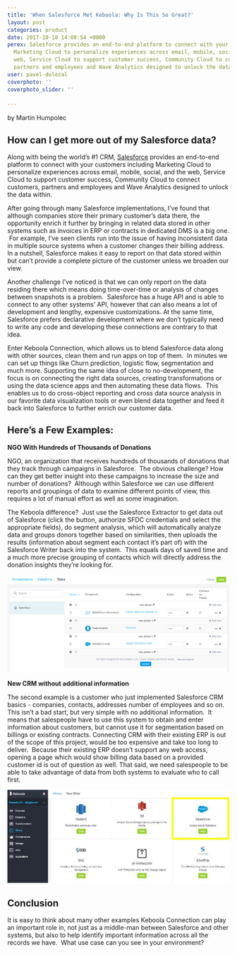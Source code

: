 ```yaml
---
title: 'When Salesforce Met Keboola: Why Is This So Great?'
layout: post
categories: product
date: 2017-10-10 14:08:54 +0000
perex: Salesforce provides an end-to-end platform to connect with your customers including
  Marketing Cloud to personalize experiences across email, mobile, social, and the
  web, Service Cloud to support customer success, Community Cloud to connect customers,
  partners and employees and Wave Analytics designed to unlock the data within.
user: pavel-dolezal
coverphoto: ''
coverphoto_slider: ''

---
```

by Martin Humpolec

## How can I get more out of my Salesforce data?

Along with being the world’s #1 CRM, [Salesforce](https://www.salesforce.com/) provides an end-to-end platform to connect with your customers including Marketing Cloud to personalize experiences across email, mobile, social, and the web, Service Cloud to support customer success, Community Cloud to connect customers, partners and employees and Wave Analytics designed to unlock the data within.

After going through many Salesforce implementations, I’ve found that although companies store their primary customer’s data there, the opportunity enrich it further by bringing in related data stored in other systems such as invoices in ERP or contracts in dedicated DMS is a big one.  For example, I’ve seen clients run into the issue of having inconsistent data in multiple source systems when a customer changes their billing address.  In a nutshell, Salesforce makes it easy to report on that data stored within but can’t provide a complete picture of the customer unless we broaden our view.

Another challenge I’ve noticed is that we can only report on the data residing there which means doing time-over-time or analysis of changes between snapshots is a problem.  Salesforce has a huge API and is able to connect to any other systems’ API, however that can also means a lot of development and lengthy, expensive customizations.  At the same time, Salesforce prefers declarative development where we don’t typically need to write any code and developing these connections are contrary to that idea.

Enter Keboola Connection, which allows us to blend Salesforce data along with other sources, clean them and run apps on top of them.  In minutes we can set up things like Churn prediction, logistic flow, segmentation and much more.  Supporting the same idea of close to no-development, the focus is on connecting the right data sources, creating transformations or using the data science apps and then automating these data flows.  This enables us to do cross-object reporting and cross data source analysis in our favorite data visualization tools or even blend data together and feed it back into Salesforce to further enrich our customer data.

## Here’s a Few Examples:

**NGO With Hundreds of Thousands of Donations**

NGO, an organization that receives hundreds of thousands of donations that they track through campaigns in Salesforce.  The obvious challenge?  How can they get better insight into these campaigns to increase the size and number of donations?  Although within Salesforce we can use different reports and groupings of data to examine different points of view, this requires a lot of manual effort as well as some imagination.

The Keboola difference?  Just use the Salesforce Extractor to get data out of Salesforce (click the button, authorize SFDC credentials and select the appropriate fields), do segment analysis, which will automatically analyze data and groups donors together based on similarities, then uploads the results (information about segment each contact it’s part of) with the Salesforce Writer back into the system.  This equals days of saved time and a much more precise grouping of contacts which will directly address the donation insights they’re looking for.

![](/uploads/salesforceArticle2.jpg)

**New CRM without additional information**

The second example is a customer who just implemented Salesforce CRM basics - companies, contacts, addresses number of employees and so on. This isn’t a bad start, but very simple with no additional information.  It means that salespeople have to use this system to obtain and enter information about customers, but cannot use it for segmentation based on billings or existing contracts.  Connecting CRM with their existing ERP is out of the scope of this project, would be too expensive and take too long to deliver.  Because their existing ERP doesn’t support any web access, opening a page which would show billing data based on a provided customer id is out of question as well.  That said, we need salespeople to be able to take advantage of data from both systems to evaluate who to call first.

![](/uploads/salesforceArticle1.jpg)

## Conclusion

It is easy to think about many other examples Keboola Connection can play an important role in, not just as a middle-man between Salesforce and other systems, but also to help identify important information across all the records we have.  What use case can you see in your environment?